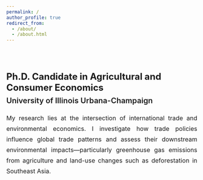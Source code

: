 ```yaml
---
permalink: /
author_profile: true
redirect_from: 
  - /about/
  - /about.html
---
```



<style>
/* Expand the main container */
.page__content {
  max-width: 1200px !important;
  width: 100%;
}

/* Two-column layout with spacing */
.custom-home-wrapper {
  display: flex;
  justify-content: space-between;
  align-items: flex-start;
  margin-top: 20px;
  gap: 140px;
}

/* Right-side (text area) styling */
.custom-home-text {
  flex-grow: 1;
  min-width: 700px;
  margin-top: 20px;
  padding-right: 30px;
}

.custom-home-text h2 {
  font-weight: 700;
  font-size: 24px;
  margin-bottom: 8px;
}

.custom-home-text h3 {
  font-weight: 600;
  font-size: 20px;
  margin-top: 0;
  margin-bottom: 20px;
}

.custom-home-text p {
  font-size: 16px;
  line-height: 1.75;
  text-align: justify;
}

/* Responsive fallback */
@media (max-width: 992px) {
  .custom-home-wrapper {
    flex-direction: column;
    gap: 30px;
  }

  .custom-home-text {
    min-width: unset;
    padding-right: 0;
  }
}
</style>

<div class="custom-home-wrapper">
  <!-- Left side: profile info auto-injected by author_profile -->
  <div class="custom-home-text">
    <h2>Ph.D. Candidate in Agricultural and Consumer Economics</h2>
    <h3>University of Illinois Urbana-Champaign</h3>
    <p>
      My research lies at the intersection of international trade and environmental economics.
      I investigate how trade policies influence global trade patterns and assess their downstream
      environmental impacts—particularly greenhouse gas emissions from agriculture and land-use
      changes such as deforestation in Southeast Asia.
    </p>
  </div>
</div>

